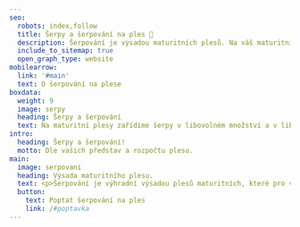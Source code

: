 ```yaml
---
seo:
  robots: index,follow
  title: Šerpy a šerpování na ples 🎀
  description: Šerpování je výsadou maturitních plesů. Na váš maturitní ples seženeme šerpy dle vašich představ. Zajistíme také hladký průběh šerpování přímé na místě.
  include_to_sitemap: true
  open_graph_type: website
mobilearrow:
  link: '#main'
  text: O šerpování na plese
boxdata:
  weight: 9
  image: serpy
  heading: Šerpy a šerpování
  text: Na maturitní plesy zařídíme šerpy v libovolném množství a v libovolných typech. Šerpování je základ maturiťáku!
intro:
  heading: Šerpy a šerpování!
  motto: Dle vašich představ a rozpočtu plesu.
main: 
  image: serpovani
  heading: Výsada maturitního plesu.
  text: <p>Šerpování je výhradní výsadou plesů maturitních, které pro vás organizujeme také. Poradíme s výběrem a objednávkou šerp a na plese <a href="/na-ples/celkova-organizace/">zařídíme hladký průběh</a> celého šerpování – od nachystání šerp, přes nástup, až po slavnostní chůzi po červeném koberci.</p>
  button:
    text: Poptat šerpování na ples
    link: /#poptavka
---
```

